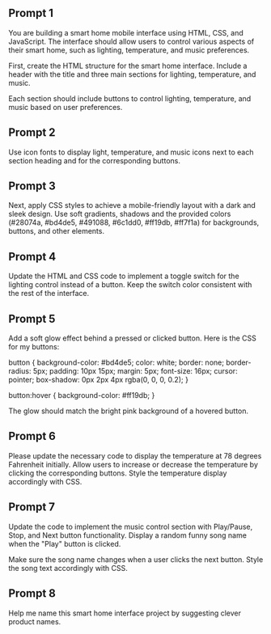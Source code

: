 ## Prompt 1
You are building a smart home mobile interface using HTML, CSS, and JavaScript.
The interface should allow users to control various aspects of their smart home,
such as lighting, temperature, and music preferences.

First, create the HTML structure for the smart home interface.
Include a header with the title and three main sections for lighting,
temperature, and music.

Each section should include buttons to control lighting, temperature,
and music based on user preferences.

## Prompt 2
Use icon fonts to display light, temperature, and music icons next to
each section heading and for the corresponding buttons. 

## Prompt 3
Next, apply CSS styles to achieve a mobile-friendly layout with a
dark and sleek design. Use soft gradients, shadows and the provided colors 
(#28074a, #bd4de5, #491088, #6c1dd0, #ff19db, #ff7f1a) for 
backgrounds, buttons, and other elements.

## Prompt 4
Update the HTML and CSS code to implement a toggle switch for 
the lighting control instead of a button. Keep the switch color 
consistent with the rest of the interface.

<!-- 
  Challenge: Button glow effect
  
  Write a short prompt for ChatGPT to provide the CSS for adding a 
  soft glow effect behind a pressed or clicked button.
 -->

## Prompt 5
Add a soft glow effect behind a pressed or clicked button. Here is the CSS for my buttons:

button {
  background-color: #bd4de5;
  color: white;
  border: none;
  border-radius: 5px;
  padding: 10px 15px;
  margin: 5px;
  font-size: 16px;
  cursor: pointer;
  box-shadow: 0px 2px 4px rgba(0, 0, 0, 0.2);
}

button:hover {
  background-color: #ff19db;
}

The glow should match the bright pink background of a hovered button.


## Prompt 6
Please update the necessary code to display the temperature at 
78 degrees Fahrenheit initially. Allow users to increase or decrease 
the temperature by clicking the corresponding buttons. 
Style the temperature display accordingly with CSS.

## Prompt 7
Update the code to implement the music control section with 
Play/Pause, Stop, and Next button functionality. Display a 
random funny song name when the "Play" button is clicked. 

Make sure the song name changes when a user clicks the next button. 
Style the song text accordingly with CSS.

## Prompt 8
Help me name this smart home interface project by suggesting clever product names.

